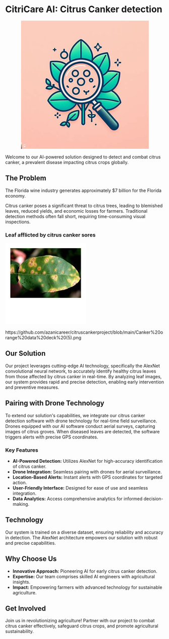 # CitriCare AI: Citrus Canker detection
<p align="center">
  <img src="https://github.com/azanicareer/citruscankerproject/blob/main/logo3.jpg" alt="Logo">
</p>

Welcome to our AI-powered solution designed to detect and combat citrus canker, a prevalent disease impacting citrus crops globally.

## The Problem

The Florida wine industry generates approximately $7 billion for the Florida economy.

Citrus canker poses a significant threat to citrus trees, leading to blemished leaves, reduced yields, and economic losses for farmers. Traditional detection methods often fall short, requiring time-consuming visual inspections.

### Leaf afflicted by citrus canker sores
<p align="left">
  <img src="https://github.com/azanicareer/citruscankerproject/blob/main/Canker%20orange%20data%20deck%20(5).png" alt="Diseased leaf">
</p>
https://github.com/azanicareer/citruscankerproject/blob/main/Canker%20orange%20data%20deck%20(5).png

## Our Solution

Our project leverages cutting-edge AI technology, specifically the AlexNet convolutional neural network, to accurately identify healthy citrus leaves from those affected by citrus canker in real-time. By analyzing leaf images, our system provides rapid and precise detection, enabling early intervention and preventive measures.

## Pairing with Drone Technology

To extend our solution's capabilities, we integrate our citrus canker detection software with drone technology for real-time field surveillance. Drones equipped with our AI software conduct aerial surveys, capturing images of citrus groves. When diseased leaves are detected, the software triggers alerts with precise GPS coordinates.

### Key Features

- **AI-Powered Detection:** Utilizes AlexNet for high-accuracy identification of citrus canker.
- **Drone Integration:** Seamless pairing with drones for aerial surveillance.
- **Location-Based Alerts:** Instant alerts with GPS coordinates for targeted action.
- **User-Friendly Interface:** Designed for ease of use and seamless integration.
- **Data Analytics:** Access comprehensive analytics for informed decision-making.

## Technology

Our system is trained on a diverse dataset, ensuring reliability and accuracy in detection. The AlexNet architecture empowers our solution with robust and precise capabilities.

## Why Choose Us

- **Innovative Approach:** Pioneering AI for early citrus canker detection.
- **Expertise:** Our team comprises skilled AI engineers with agricultural insights.
- **Impact:** Empowering farmers with advanced technology for sustainable agriculture.

## Get Involved

Join us in revolutionizing agriculture! Partner with our project to combat citrus canker effectively, safeguard citrus crops, and promote agricultural sustainability.
